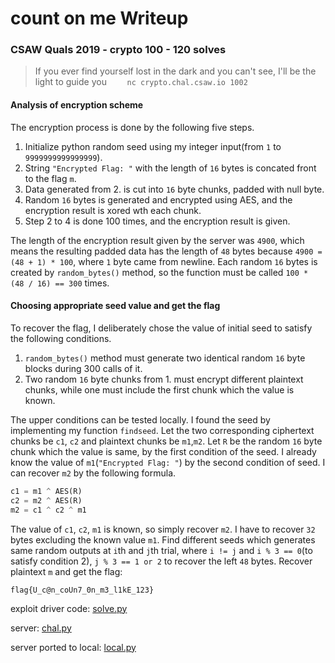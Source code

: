 # count on me Writeup

### CSAW Quals 2019 - crypto 100 - 120 solves

> If you ever find yourself lost in the dark and you can't see, I'll be the light to guide you `	nc crypto.chal.csaw.io 1002`

#### Analysis of encryption scheme

The encryption process is done by the following five steps.

1. Initialize python random seed using my integer input(from `1` to `9999999999999999`).
2. String `"Encrypted Flag: "` with the length of `16` bytes is concated front to the flag `m`.
3. Data generated from 2. is cut into `16` byte chunks, padded with null byte.
4. Random `16` bytes is generated and encrypted using AES, and the encryption result is xored wth each chunk.
5. Step 2 to 4 is done 100 times, and the encryption result is given.

The length of the encryption result given by the server was `4900`, which means the resulting padded data has the length of `48` bytes because `4900 = (48 + 1) * 100`, where `1` byte came from newline. Each random `16` bytes is created by `random_bytes()` method, so the function must be called `100 * (48 / 16) == 300` times.

#### Choosing appropriate seed value and get the flag

To recover the flag, I deliberately chose the value of initial seed to satisfy the following conditions.

1. `random_bytes()` method must generate two identical random `16` byte blocks during 300 calls of it.
2. Two random `16` byte chunks from 1. must encrypt different plaintext chunks, while one must include  the first chunk which the value is known.

The upper conditions can be tested locally. I found the seed by implementing my function `findseed`. Let the two corresponding ciphertext chunks be `c1`, `c2` and plaintext chunks be `m1`,`m2`. Let `R` be the random `16` byte chunk which the value is same, by the first condition of the seed. I already know the value of `m1`(`"Encrypted Flag: "`) by the second condition of seed. I can recover `m2` by the following formula.

```python
c1 = m1 ^ AES(R)
c2 = m2 ^ AES(R)
m2 = c1 ^ c2 ^ m1
```

The value of `c1`, `c2`, `m1` is known, so simply recover `m2`. I have to recover `32` bytes excluding the known value `m1`. Find different seeds which generates same random outputs at `i`th and `j`th trial, where `i != j` and `i % 3 == 0`(to satisfy condition 2), `j % 3 == 1 or 2` to recover the left `48` bytes. Recover plaintext `m` and get the flag:

```
flag{U_c@n_coUn7_0n_m3_l1kE_123}
```

exploit driver code: [solve.py](solve.py)

server: [chal.py](chal.py)

server ported to local: [local.py](local.py)
